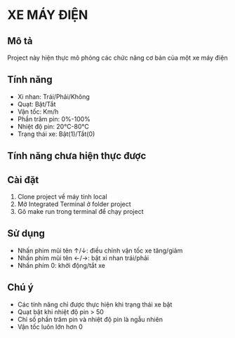 # XE MÁY ĐIỆN

## Mô tả

Project này hiện thực mô phỏng các chức năng cơ bản của một xe máy điện

## Tính năng 

- Xi nhan: Trái/Phải/Không
- Quạt: Bật/Tắt
- Vận tốc: Km/h
- Phần trăm pin: 0%-100%
- Nhiệt độ pin: 20°C-80°C
- Trạng thái xe: Bật(1)/Tắt(0)

## Tính năng chưa hiện thực được

## Cài đặt

1. Clone project về máy tính local
2. Mở Integrated Terminal ở folder project
3. Gõ make run trong terminal để chạy project

## Sử dụng

- Nhấn phim mũi tên ↑/↓: điều chỉnh vận tốc xe tăng/giảm
- Nhấn phím mũi tên ←/→: bật xi nhan trái/phải
- Nhấn phím 0: khởi động/tắt xe

## Chú ý

- Các tính năng chỉ được thực hiện khi trạng thái xe bật
- Quạt bật khi nhiệt độ pin > 50
- Chỉ số phần trăm pin và nhiệt độ pin là ngẫu nhiên
- Vận tốc luôn lớn hơn 0

